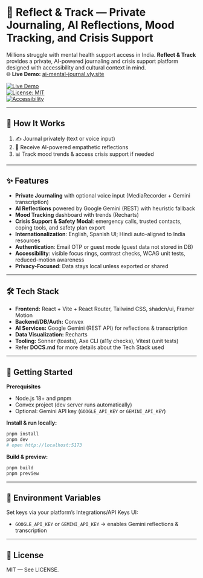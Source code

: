 # 🌱 Reflect & Track — Private Journaling, AI Reflections, Mood Tracking, and Crisis Support

Millions struggle with mental health support access in India. **Reflect & Track** provides a private, AI-powered journaling and crisis support platform designed with accessibility and cultural context in mind.  
🌐 **Live Demo:** [ai-mental-journal.vly.site](https://ai-mental-journal.vly.site/)  

[![Live Demo](https://img.shields.io/badge/Live%20Demo-Reflect%20%26%20Track-blue?style=flat&logo=vercel)](https://ai-mental-journal.vly.site/)  
[![License: MIT](https://img.shields.io/badge/License-MIT-green.svg)](LICENSE)  
[![Accessibility](https://img.shields.io/badge/Accessibility-WCAG%202.1%20AA-orange)]()  

---

## 🔄 How It Works
1. ✍️ Journal privately (text or voice input)
2. 🤖 Receive AI-powered empathetic reflections
3. 📊 Track mood trends & access crisis support if needed

---

## ✨ Features  

- **Private Journaling** with optional voice input (MediaRecorder + Gemini transcription)  
- **AI Reflections** powered by Google Gemini (REST) with heuristic fallback  
- **Mood Tracking** dashboard with trends (Recharts)  
- **Crisis Support & Safety Modal**: emergency calls, trusted contacts, coping tools, and safety plan export  
- **Internationalization**: English, Spanish UI; Hindi auto-aligned to India resources  
- **Authentication**: Email OTP or guest mode (guest data not stored in DB)  
- **Accessibility**: visible focus rings, contrast checks, WCAG unit tests, reduced-motion awareness  
- **Privacy-Focused**: Data stays local unless exported or shared  

---

## 🛠 Tech Stack  

- **Frontend:** React + Vite + React Router, Tailwind CSS, shadcn/ui, Framer Motion  
- **Backend/DB/Auth:** Convex  
- **AI Services:** Google Gemini (REST API) for reflections & transcription  
- **Data Visualization:** Recharts  
- **Tooling:** Sonner (toasts), Axe CLI (a11y checks), Vitest (unit tests)
- Refer **DOCS.md** for more details about the Tech Stack used  

---

## 🚀 Getting Started  

**Prerequisites**  
- Node.js 18+ and pnpm  
- Convex project (dev server runs automatically)  
- Optional: Gemini API key (`GOOGLE_API_KEY` or `GEMINI_API_KEY`)  

**Install & run locally:**  
```bash
pnpm install
pnpm dev
# open http://localhost:5173
```  

**Build & preview:**  
```bash
pnpm build
pnpm preview
```  

---

## 🔐 Environment Variables  

Set keys via your platform’s Integrations/API Keys UI:  
- `GOOGLE_API_KEY` or `GEMINI_API_KEY` → enables Gemini reflections & transcription  

---

## 🧾 License  

MIT — See LICENSE.  
